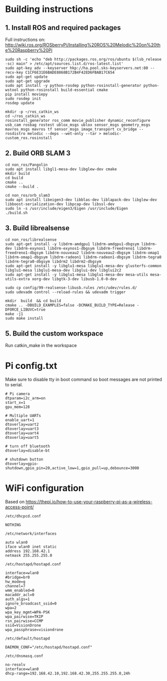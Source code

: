 # Building instructions

## 1. Install ROS and required packages

Full instructions on: http://wiki.ros.org/ROSberryPi/Installing%20ROS%20Melodic%20on%20the%20Raspberry%20Pi

```
sudo sh -c 'echo "deb http://packages.ros.org/ros/ubuntu $(lsb_release -sc) main" > /etc/apt/sources.list.d/ros-latest.list'
sudo apt-key adv --keyserver hkp://ha.pool.sks-keyservers.net:80 --recv-key C1CF6E31E6BADE8868B172B4F42ED6FBAB17C654
sudo apt-get update
sudo apt-get upgrade
sudo apt install -y python-rosdep python-rosinstall-generator python-wstool python-rosinstall build-essential cmake
pip install moviepy
sudo rosdep init
rosdep update

mkdir -p ~/ros_catkin_ws
cd ~/ros_catkin_ws
rosinstall_generator ros_comm movie_publisher dynamic_reconfigure usb_cam rosbag rostest ublox_msgs ublox sensor_msgs geometry_msgs mavros_msgs mavros tf sensor_msgs image_transport cv_bridge --rosdistro melodic --deps --wet-only --tar > melodic-custom_ros.rosinstall
```

## 2. Build ORB SLAM 3

```
cd non_ros/Pangolin
sudo apt install libgl1-mesa-dev libglew-dev cmake
mkdir build
cd build
cmake ..
cmake --build .
```

```
cd non_ros/orb_slam3
sudo apt install libeigen3-dev libblas-dev liblapack-dev libglew-dev libboost-serialization-dev libpcap-dev libssl-dev
sudo ln -s /usr/include/eigen3/Eigen /usr/include/Eigen
./build.sh
```

## 3. Build librealsense

```
cd non_ros/librealsense
sudo apt-get install -y libdrm-amdgpu1 libdrm-amdgpu1-dbgsym libdrm-dev libdrm-exynos1 libdrm-exynos1-dbgsym libdrm-freedreno1 libdrm-freedreno1-dbgsym libdrm-nouveau2 libdrm-nouveau2-dbgsym libdrm-omap1 libdrm-omap1-dbgsym libdrm-radeon1 libdrm-radeon1-dbgsym libdrm-tegra0 libdrm-tegra0-dbgsym libdrm2 libdrm2-dbgsym
sudo apt-get install -y libglu1-mesa libglu1-mesa-dev glusterfs-common libglu1-mesa libglu1-mesa-dev libglui-dev libglui2c2
sudo apt-get install -y libglu1-mesa libglu1-mesa-dev mesa-utils mesa-utils-extra xorg-dev libgtk-3-dev libusb-1.0-0-dev

sudo cp config/99-realsense-libusb.rules /etc/udev/rules.d/ 
sudo udevadm control --reload-rules && udevadm trigger

mkdir  build  && cd build
cmake .. -DBUILD_EXAMPLES=false -DCMAKE_BUILD_TYPE=Release -DFORCE_LIBUVC=true
make -j1
sudo make install
```

## 5. Build the custom workspace

Run catkin_make in the workspace

# Pi config.txt

Make sure to disable tty in boot command so boot messages are not printed to serial.

```
# Pi camera
dtparam=i2c_arm=on
start_x=1
gpu_mem=128

# Multiple UARTs
enable_uart=1
dtoverlay=uart2
dtoverlay=uart3
dtoverlay=uart4
dtoverlay=uart5

# turn off bluetooth
dtoverlay=disable-bt

# shutdown button
dtoverlay=gpio-shutdown,gpio_pin=20,active_low=1,gpio_pull=up,debounce=3000
```

# WiFi configuration

Based on https://thepi.io/how-to-use-your-raspberry-pi-as-a-wireless-access-point/


```
/etc/dhcpcd.conf

NOTHING

/etc/network/interfaces

auto wlan0
iface wlan0 inet static
address 192.168.42.1
netmask 255.255.255.0

/etc/hostapd/hostapd.conf

interface=wlan0
#bridge=br0
hw_mode=g
channel=7
wmm_enabled=0
macaddr_acl=0
auth_algs=1
ignore_broadcast_ssid=0
wpa=2
wpa_key_mgmt=WPA-PSK
wpa_pairwise=TKIP
rsn_pairwise=CCMP
ssid=VisionDrone
wpa_passphrase=visiondrone

/etc/default/hostapd

DAEMON_CONF="/etc/hostapd/hostapd.conf"

/etc/dnsmasq.conf

no-resolv
interface=wlan0
dhcp-range=192.168.42.10,192.168.42.30,255.255.255.0,24h
```
